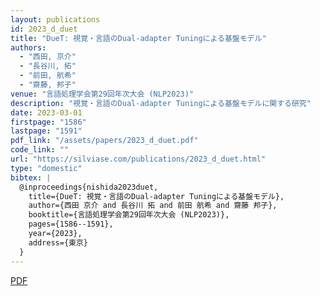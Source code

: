```yaml
---
layout: publications
id: 2023_d_duet
title: "DueT: 視覚・言語のDual-adapter Tuningによる基盤モデル"
authors:
  - "西田, 京介"
  - "長谷川, 拓"
  - "前田, 航希"
  - "齋藤, 邦子"
venue: "言語処理学会第29回年次大会 (NLP2023)"
description: "視覚・言語のDual-adapter Tuningによる基盤モデルに関する研究"
date: 2023-03-01
firstpage: "1586"
lastpage: "1591"
pdf_link: "/assets/papers/2023_d_duet.pdf"
code_link: ""
url: "https://silviase.com/publications/2023_d_duet.html"
type: "domestic"
bibtex: |
  @inproceedings{nishida2023duet,
    title={DueT: 視覚・言語のDual-adapter Tuningによる基盤モデル},
    author={西田 京介 and 長谷川 拓 and 前田 航希 and 齋藤 邦子},
    booktitle={言語処理学会第29回年次大会 (NLP2023)},
    pages={1586--1591},
    year={2023},
    address={東京}
  }
---
```


[PDF](/assets/papers/2023_d_duet.pdf)
